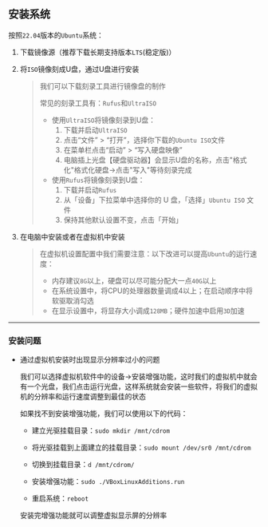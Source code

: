 ## 安装系统

按照`22.04`版本的`Ubuntu`系统：

1. 下载镜像源（推荐下载长期支持版本`LTS`(稳定版)）

2. 将`ISO`镜像刻成U盘，通过U盘进行安装

   > 我们可以下载刻录工具进行镜像盘的制作
   >
   > 常见的刻录工具有：`Rufus`和`UltraISO`
   >
   > - 使用`UltraISO`将镜像刻录到U盘：
   >   1. 下载并启动`UltraISO`
   >   2. 点击“文件” > “打开”，选择你下载的`Ubuntu ISO`文件
   >   3. 在菜单栏点击“启动” > “写入硬盘映像”
   >   4. 电脑插上光盘【硬盘驱动器】会显示U盘的名称，点击"格式化"格式化硬盘->点击"写入"等待刻录完成
   > - 使用`Rufus`将镜像刻录到U盘：
   >   1. 下载并启动`Rufus`
   >   2. 从「设备」下拉菜单中选择你的 U 盘，「选择」`Ubuntu ISO` 文件
   >   3. 保持其他默认设置不变，点击「开始」

3. 在电脑中安装或者在虚拟机中安装

   > 在虚拟机设置配置中我们需要注意：以下改进可以提高`Ubuntu`的运行速度：
   >
   > - 内存建议`8G`以上，硬盘可以尽可能分配大一点`40G`以上
   > - 在系统设置中，将CPU的处理器数量调成4以上；在启动顺序中将软驱取消勾选
   > - 在显示设置中，将显存大小调成`128MB`；硬件加速中启用`3D`加速

***

### 安装问题

- 通过虚拟机安装时出现显示分辨率过小的问题

  我们可以选择虚拟机软件中的设备->安装增强功能，这时我们的虚拟机中就会有一个光盘，我们点击运行光盘，这样系统就会安装一些软件，将我们的虚拟机的分辨率和运行速度调整到最佳的状态

  如果找不到安装增强功能，我们可以使用以下的代码：

  - 建立光驱挂载目录：`sudo mkdir /mnt/cdrom`

  - 将光驱挂载到上面建立的挂载目录：`sudo mount /dev/sr0 /mnt/cdrom`

  - 切换到挂载目录：`d /mnt/cdrom/`

  - 安装增强功能：`sudo ./VBoxLinuxAdditions.run`

  - 重启系统：`reboot `

  安装完增强功能就可以调整虚拟显示屏的分辨率